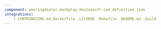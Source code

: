 ```yaml
---
component: peeringdialer.meshplay.khulnasoft.com_definition.json
integrations:
    - CONTRIBUTING.md.Dockerfile .LICENSE .Makefile .README.md .build .consul .go.mod .go.sum .helpers .internal .main.go .output .peeringdialer.meshplay.khulnasoft.com_definition.json.md .templates .tests
---
```

